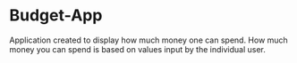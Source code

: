 # Budget-App
Application created to display how much money one can spend. How much money you can spend is based on values input by the individual user.
